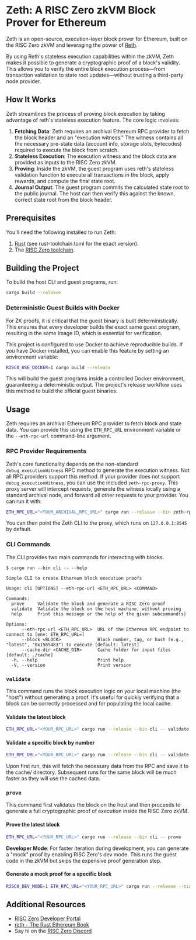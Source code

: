 # Zeth: A RISC Zero zkVM Block Prover for Ethereum

Zeth is an open-source, execution-layer block prover for Ethereum, built on the RISC Zero zkVM and leveraging the power of [Reth](https://reth.rs/).

By using Reth's stateless execution capabilities within the zkVM, Zeth makes it possible to generate a cryptographic proof of a block's validity. This allows you to verify the entire block execution process—from transaction validation to state root updates—without trusting a third-party node provider.

## How It Works

Zeth streamlines the process of proving block execution by taking advantage of reth's stateless execution feature. The core logic involves:

1. **Fetching Data**: Zeth requires an archival Ethereum RPC provider to fetch the block header and an "execution witness." The witness contains all the necessary pre-state data (account info, storage slots, bytecodes) required to execute the block from scratch.
2. **Stateless Execution**: The execution witness and the block data are provided as inputs to the RISC Zero zkVM.
3. **Proving**: Inside the zkVM, the guest program uses reth's stateless validation function to execute all transactions in the block, apply rewards, and compute the final state root.
4. **Journal Output**: The guest program commits the calculated state root to the public journal. The host can then verify this against the known, correct state root from the block header.

## Prerequisites

You'll need the following installed to run Zeth:

1. [Rust](https://www.rust-lang.org/tools/install) (see rust-toolchain.toml for the exact version).
2. The [RISC Zero toolchain](https://dev.risczero.com/api/zkvm/install).

## Building the Project

To build the host CLI and guest programs, run:
```bash
cargo build --release
```

### Deterministic Guest Builds with Docker

For ZK proofs, it is critical that the guest binary is built deterministically. This ensures that every developer builds the exact same guest program, resulting in the same Image ID, which is essential for verification.

This project is configured to use Docker to achieve reproducible builds. If you have Docker installed, you can enable this feature by setting an environment variable:
```bash
RISC0_USE_DOCKER=1 cargo build --release
```
This will build the guest programs inside a controlled Docker environment, guaranteeing a deterministic output. The project's release workflow uses this method to build the official guest binaries.

## Usage

Zeth requires an archival Ethereum RPC provider to fetch block and state data. You can provide this using the `ETH_RPC_URL` environment variable or the `--eth-rpc-url` command-line argument.

### RPC Provider Requirements

Zeth's core functionality depends on the non-standard `debug_executionWitness` RPC method to generate the execution witness. Not all RPC providers support this method.
If your provider does not support `debug_executionWitness`, you can use the included `zeth-rpc-proxy`. This proxy server will intercept requests, generate the witness locally using a standard archival node, and forward all other requests to your provider. You can run it with:

```bash
ETH_RPC_URL="<YOUR_ARCHIVAL_RPC_URL>" cargo run --release --bin zeth-rpc-proxy
```

You can then point the Zeth CLI to the proxy, which runs on `127.0.0.1:8545` by default.

### CLI Commands

The CLI provides two main commands for interacting with blocks.

```
$ cargo run --bin cli -- --help

Simple CLI to create Ethereum block execution proofs

Usage: cli [OPTIONS] --eth-rpc-url <ETH_RPC_URL> <COMMAND>

Commands:
  prove     Validate the block and generate a RISC Zero proof
  validate  Validate the block on the host machine, without proving
  help      Print this message or the help of the given subcommand(s)

Options:
      --eth-rpc-url <ETH_RPC_URL>  URL of the Ethereum RPC endpoint to connect to [env: ETH_RPC_URL=]
      --block <BLOCK>              Block number, tag, or hash (e.g., "latest", "0x1565483") to execute [default: latest]
      --cache-dir <CACHE_DIR>      Cache folder for input files [default: ./cache]
  -h, --help                       Print help
  -V, --version                    Print version
```

### `validate`

This command runs the block execution logic on your local machine (the "host") without generating a proof. It's useful for quickly verifying that a block can be correctly processed and for populating the local cache.

#### Validate the latest block
```bash
ETH_RPC_URL="<YOUR_RPC_URL>" cargo run --release --bin cli -- validate
```

#### Validate a specific block by number
```bash
ETH_RPC_URL="<YOUR_RPC_URL>" cargo run --release --bin cli -- validate
```

Upon first run, this will fetch the necessary data from the RPC and save it to the cache/ directory. Subsequent runs for the same block will be much faster as they will use the cached data.

### `prove`

This command first validates the block on the host and then proceeds to generate a full cryptographic proof of execution inside the RISC Zero zkVM.

#### Prove the latest block  
```bash
ETH_RPC_URL="<YOUR_RPC_URL>" cargo run --release --bin cli -- prove
```

**Developer Mode**: For faster iteration during development, you can generate a "mock" proof by enabling RISC Zero's dev mode. This runs the guest code in the zkVM but skips the expensive proof generation step.

#### Generate a mock proof for a specific block
```bash
RISC0_DEV_MODE=1 ETH_RPC_URL="<YOUR_RPC_URL>" cargo run --release --bin cli -- prove 19000000
```

## Additional Resources

* [RISC Zero Developer Portal](https://dev.risczero.com/)
* [reth \- The Rust Ethereum Book](https://reth.rs/)
* Say hi on the [RISC Zero Discord](https://discord.gg/risczero)
